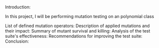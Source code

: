 Introduction:

In this project, I will be performing mutation testing on an polynomial class

List of defined mutation operators:
Description of applied mutations and their impact:
Summary of mutant survival and killing:
Analysis of the test suite's effectiveness:
Recommendations for improving the test suite:
Conclusion:
